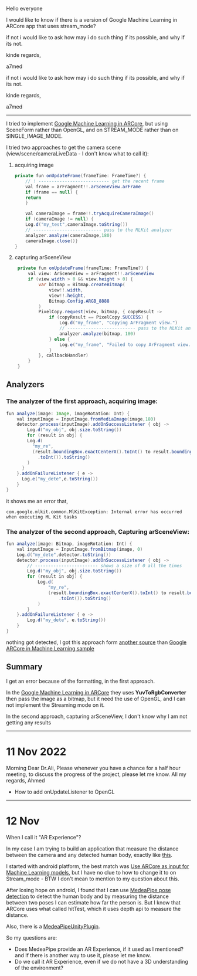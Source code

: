 Hello everyone

I would like to know if there is a version of Google Machine Learning in ARCore app that uses stream_mode?

if not i would like to ask how may i do such thing if its possible, and why if its not.

kinde regards,

a7med

if not i would like to ask how may i do such thing if its possible, and why if its not.

kinde regards,

a7med

---

I tried to implement [Google Machine Learning in ARCore](https://github.com/googlesamples/arcore-ml-sample), 
but using SceneForm rather than OpenGL, and on STREAM_MODE rather than on SINGLE_IMAGE_MODE.

I tried two approaches to get the camera scene (view/scene/cameraLiveData - I don't know what to call it):

1. acquiring image
    ```java
    private fun onUpdateFrame(frameTime: FrameTime?) {
        // ! --------------------------- get the recent frame
        val frame = arFragment!!.arSceneView.arFrame
        if (frame == null) {
        return
        }

        val cameraImage = frame!!.tryAcquireCameraImage()
        if (cameraImage != null) {
        Log.d("my_test",cameraImage.toString())
        // -------------------------- pass to the MLKit analyzer
        analyzer.analyze(cameraImage,180)
        cameraImage.close()}
    }
    ```

2. capturing arSceneView
   ```java
    private fun onUpdateFrame(frameTime: FrameTime?) {
        val view: ArSceneView = arFragment!!.arSceneView
        if (view.width > 0 && view.height > 0) {
            var bitmap = Bitmap.createBitmap(
                view!!.width,
                view!!.height,
                Bitmap.Config.ARGB_8888
            )
            PixelCopy.request(view, bitmap, { copyResult ->
                if (copyResult == PixelCopy.SUCCESS) {
                    Log.d("my_frame", "Copying ArFragment view.")
                    // -------------------------- pass to the MLKit analyzer
                    analyzer.analyze(bitmap, 180)
                } else {
                    Log.e("my_frame", "Failed to copy ArFragment view.")
                }
            }, callbackHandler)
        }
    }
   ```

## Analyzers

### The analyzer of the first approach, acquiring image:

```java
fun analyze(image: Image, imageRotation: Int) {
    val inputImage = InputImage.fromMediaImage(image,180)
    detector.process(inputImage).addOnSuccessListener { obj ->
        Log.d("my_obj", obj.size.toString())
        for (result in obj) {
        Log.d(
          "my_re",
          (result.boundingBox.exactCenterX().toInt() to result.boundingBox.exactCenterY()
            .toInt()).toString()
        )
      }
    }.addOnFailureListener { e ->
      Log.e("my_dete",e.toString())
    }
}
```

it shows me an error that,

`com.google.mlkit.common.MlKitException: Internal error has occurred when executing ML Kit tasks`


### The analyzer of the second approach, Capturing arSceneView:

```java
fun analyze(image: Bitmap, imageRotation: Int) {
    val inputImage = InputImage.fromBitmap(image, 0)
    Log.d("my_dete",detector.toString())
    detector.process(inputImage).addOnSuccessListener { obj ->
        // ------------------------ shows a size of 0 all the times
        Log.d("my_obj", obj.size.toString())
        for (result in obj) {
            Log.d(
                "my_re",
                (result.boundingBox.exactCenterX().toInt() to result.boundingBox.exactCenterY()
                    .toInt()).toString()
            )
        }
    }.addOnFailureListener { e ->
        Log.d("my_dete", e.toString())
    }
}
```

nothing got detected, I got this approach form [another source](https://github.com/shibuiwilliam/ai-ar-omocha) than [Google ARCore in Machine Learning sample](https://github.com/googlesamples/arcore-ml-sample)

## Summary

I get an error because of the formatting, in the first approach.

In the [Google Machine Learning in ARCore](https://github.com/googlesamples/arcore-ml-sample) they uses **YuvToRgbConverter** then pass the image as a bitmap, but it need the use of OpenGL, and I can not implement the Streaming mode on it.

In the second approach, capturing arSceneView, I don't know why I am not getting any results


---

# 11 Nov 2022

Morning Dear Dr.Ali,
Please whenever you have a chance for a half hour meeting, to discuss the progress of the project, please let me know.
All my regards,
Ahmed

- How to add onUpdateListener to OpenGL

---

# 12 Nov

When I call it "AR Experience"?

In my case I am trying to build an application that measure the distance between the camera and any detected human body, exactly like [this](https://www.youtube.com/watch?v=wTRt96sCR5E).

I started with android platform, the best match was [Use ARCore as input for Machine Learning models](https://developers.google.com/ar/develop/java/machine-learning), but I have no clue to how to change it to on Stream_mode - BTW I don't mean to mention to my question about this.

After losing hope on android, I found that I can use [MedeaPipe pose detection](https://google.github.io/mediapipe/solutions/pose.html) to detect the human body and by measuring the distance between two poses I can estimate how far the person is. But I know that ARCore uses what called hitTest, which it uses depth api to measure the distance.

Also, there is a [MedeaPipeUnityPlugin](https://github.com/homuler/MediaPipeUnityPlugin). 

So my questions are:

- Does MedeaPipe provide an AR Experience, if it used as I mentioned? and If there is another way to use it, please let me know.
- Do we call it AR Experience, even if we do not have a 3D understanding of the environment? 
